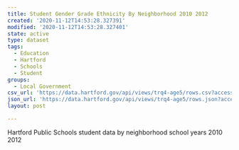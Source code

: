 ```yaml
---
title: Student Gender Grade Ethnicity By Neighborhood 2010 2012
created: '2020-11-12T14:53:28.327391'
modified: '2020-11-12T14:53:28.327401'
state: active
type: dataset
tags:
  - Education
  - Hartford
  - Schools
  - Student
groups:
  - Local Government
csv_url: 'https://data.hartford.gov/api/views/trq4-age5/rows.csv?accessType=DOWNLOAD'
json_url: 'https://data.hartford.gov/api/views/trq4-age5/rows.json?accessType=DOWNLOAD'
layout: post

---
```

Hartford Public Schools student data by neighborhood school years 2010 2012
